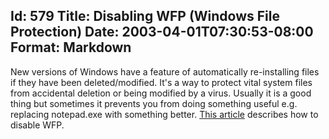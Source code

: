Id: 579
Title: Disabling WFP (Windows File Protection)
Date: 2003-04-01T07:30:53-08:00
Format: Markdown
--------------
New versions of Windows have a feature of automatically re-installing
files if they have been deleted/modified. It's a way to protect vital
system files from accidental deletion or being modified by a virus.
Usually it is a good thing but sometimes it prevents you from doing
something useful e.g. replacing notepad.exe with something better. [This
article](http://support.microsoft.com/default.aspx?scid=kb%3Ben-us%3B222473)
describes how to disable WFP.
